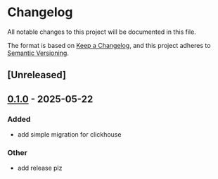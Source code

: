 # Changelog

All notable changes to this project will be documented in this file.

The format is based on [Keep a Changelog](https://keepachangelog.com/en/1.0.0/),
and this project adheres to [Semantic Versioning](https://semver.org/spec/v2.0.0.html).

## [Unreleased]

## [0.1.0](https://github.com/marverlous811/clickhouse-qol/releases/tag/v0.1.0) - 2025-05-22

### Added

- add simple migration for clickhouse

### Other

- add release plz
